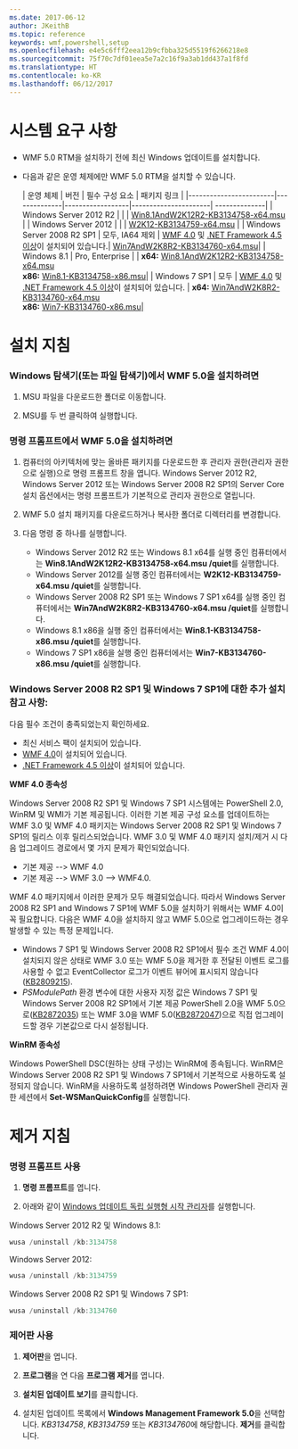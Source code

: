 ```yaml
---
ms.date: 2017-06-12
author: JKeithB
ms.topic: reference
keywords: wmf,powershell,setup
ms.openlocfilehash: e4e5c6fff2eea12b9cfbba325d5519f6266218e8
ms.sourcegitcommit: 75f70c7df01eea5e7a2c16f9a3ab1dd437a1f8fd
ms.translationtype: HT
ms.contentlocale: ko-KR
ms.lasthandoff: 06/12/2017
---
```

<a id="system-requirements" class="xliff"></a>
# 시스템 요구 사항

- WMF 5.0 RTM을 설치하기 전에 최신 Windows 업데이트를 설치합니다.
- 다음과 같은 운영 체제에만 WMF 5.0 RTM을 설치할 수 있습니다.

    | 운영 체제       | 버전         | 필수 구성 요소        |  패키지 링크 |
    |------------------------|--------------|------------------|----------------------| --------------|
    | Windows Server 2012 R2 |  |  | [Win8.1AndW2K12R2-KB3134758-x64.msu](http://go.microsoft.com/fwlink/?LinkId=717507) |
    | Windows Server 2012    |  |  | [W2K12-KB3134759-x64.msu](http://go.microsoft.com/fwlink/?LinkId=717506) |
    | Windows Server 2008 R2 SP1 | 모두, IA64 제외 | [WMF 4.0](http://www.microsoft.com/en-us/download/details.aspx?id=40855) 및 [.NET Framework 4.5 이상](https://msdn.microsoft.com/en-us/library/5a4x27ek.aspx)이 설치되어 있습니다.| [Win7AndW2K8R2-KB3134760-x64.msu](http://go.microsoft.com/fwlink/?LinkId=717504)|
    | Windows 8.1 | Pro, Enterprise | | **x64:**  [Win8.1AndW2K12R2-KB3134758-x64.msu](http://go.microsoft.com/fwlink/?LinkId=717507) </br> **x86:**  [Win8.1-KB3134758-x86.msu](http://go.microsoft.com/fwlink/?LinkID=717963)|
    | Windows 7 SP1 | 모두 | [WMF 4.0](http://www.microsoft.com/en-us/download/details.aspx?id=40855) 및 [.NET Framework 4.5 이상](https://msdn.microsoft.com/en-us/library/5a4x27ek.aspx)이 설치되어 있습니다. | **x64:**  [Win7AndW2K8R2-KB3134760-x64.msu](http://go.microsoft.com/fwlink/?LinkId=717504)  </br> **x86:**  [Win7-KB3134760-x86.msu](http://go.microsoft.com/fwlink/?LinkID=717962)|

<a id="installation-instructions" class="xliff"></a>
# 설치 지침

<a id="to-install-wmf-50-from-windows-explorer-or-file-explorer" class="xliff"></a>
### Windows 탐색기(또는 파일 탐색기)에서 WMF 5.0을 설치하려면

1. MSU 파일을 다운로드한 폴더로 이동합니다.

2. MSU를 두 번 클릭하여 실행합니다.

<a id="to-install-wmf-50-from-command-prompt" class="xliff"></a>
### 명령 프롬프트에서 WMF 5.0을 설치하려면

1. 컴퓨터의 아키텍처에 맞는 올바른 패키지를 다운로드한 후 관리자 권한(관리자 권한으로 실행)으로 명령 프롬프트 창을 엽니다. Windows Server 2012 R2, Windows Server 2012 또는 Windows Server 2008 R2 SP1의 Server Core 설치 옵션에서는 명령 프롬프트가 기본적으로 관리자 권한으로 열립니다.

2. WMF 5.0 설치 패키지를 다운로드하거나 복사한 폴더로 디렉터리를 변경합니다.

3. 다음 명령 중 하나를 실행합니다.
    - Windows Server 2012 R2 또는 Windows 8.1 x64를 실행 중인 컴퓨터에서는 **Win8.1AndW2K12R2-KB3134758-x64.msu /quiet**를 실행합니다.
    - Windows Server 2012를 실행 중인 컴퓨터에서는 **W2K12-KB3134759-x64.msu /quiet**를 실행합니다.
    - Windows Server 2008 R2 SP1 또는 Windows 7 SP1 x64를 실행 중인 컴퓨터에서는 **Win7AndW2K8R2-KB3134760-x64.msu /quiet**를 실행합니다.
    - Windows 8.1 x86을 실행 중인 컴퓨터에서는 **Win8.1-KB3134758-x86.msu /quiet**를 실행합니다.
    - Windows 7 SP1 x86을 실행 중인 컴퓨터에서는 **Win7-KB3134760-x86.msu /quiet**를 실행합니다.

<a id="additional-installation-notes-for-windows-server-2008-r2-sp1-and-windows-7-sp1" class="xliff"></a>
### Windows Server 2008 R2 SP1 및 Windows 7 SP1에 대한 추가 설치 참고 사항:

다음 필수 조건이 충족되었는지 확인하세요.
- 최신 서비스 팩이 설치되어 있습니다.
- [WMF 4.0](http://www.microsoft.com/en-us/download/details.aspx?id=40855)이 설치되어 있습니다.
- [.NET Framework 4.5 이상](https://msdn.microsoft.com/en-us/library/5a4x27ek.aspx)이 설치되어 있습니다.

**WMF 4.0 종속성**

Windows Server 2008 R2 SP1 및 Windows 7 SP1 시스템에는 PowerShell 2.0, WinRM 및 WMI가 기본 제공됩니다. 이러한 기본 제공 구성 요소를 업데이트하는 WMF 3.0 및 WMF 4.0 패키지는 Windows Server 2008 R2 SP1 및 Windows 7 SP1의 릴리스 이후 릴리스되었습니다. WMF 3.0 및 WMF 4.0 패키지 설치/제거 시 다음 업그레이드 경로에서 몇 가지 문제가 확인되었습니다.

- 기본 제공 --> WMF 4.0
- 기본 제공 --> WMF 3.0 --> WMF4.0. 

WMF 4.0 패키지에서 이러한 문제가 모두 해결되었습니다. 따라서 Windows Server 2008 R2 SP1 and Windows 7 SP1에 WMF 5.0을 설치하기 위해서는 WMF 4.0이 꼭 필요합니다. 다음은 WMF 4.0을 설치하지 않고 WMF 5.0으로 업그레이드하는 경우 발생할 수 있는 특정 문제입니다.

- Windows 7 SP1 및 Windows Server 2008 R2 SP1에서 필수 조건 WMF 4.0이 설치되지 않은 상태로 WMF 3.0 또는 WMF 5.0을 제거한 후 전달된 이벤트 로그를 사용할 수 없고 EventCollector 로그가 이벤트 뷰어에 표시되지 않습니다([KB2809215](https://support.microsoft.com/en-us/kb/2809215)).
- *PSModulePath* 환경 변수에 대한 사용자 지정 값은 Windows 7 SP1 및 Windows Server 2008 R2 SP1에서 기본 제공 PowerShell 2.0을 WMF 5.0으로([KB2872035](https://support.microsoft.com/en-us/kb/2872035)) 또는 WMF 3.0을  WMF 5.0([KB2872047](https://support.microsoft.com/en-us/kb/2872047))으로 직접 업그레이드할 경우 기본값으로 다시 설정됩니다.

**WinRM 종속성**

Windows PowerShell DSC(원하는 상태 구성)는 WinRM에 종속됩니다. WinRM은 Windows Server 2008 R2 SP1 및 Windows 7 SP1에서 기본적으로 사용하도록 설정되지 않습니다. WinRM을 사용하도록 설정하려면 Windows PowerShell 관리자 권한 세션에서 **Set-WSManQuickConfig**를 실행합니다.

<a id="uninstallation-instructions" class="xliff"></a>
# 제거 지침

<a id="using-command-prompt" class="xliff"></a>
### 명령 프롬프트 사용

1.  **명령 프롬프트**를 엽니다.

2.  아래와 같이 [Windows 업데이트 독립 실행형 시작 관리자](https://support.microsoft.com/en-us/kb/934307)를 실행합니다.

Windows Server 2012 R2 및 Windows 8.1:
```powershell
wusa /uninstall /kb:3134758
```
Windows Server 2012:
```powershell
wusa /uninstall /kb:3134759
```
Windows Server 2008 R2 SP1 및 Windows 7 SP1:
```powershell
wusa /uninstall /kb:3134760
```

<a id="using-control-panel" class="xliff"></a>
### 제어판 사용

1.  **제어판**을 엽니다.

2.  **프로그램**을 연 다음 **프로그램 제거**를 엽니다.

3.  **설치된 업데이트 보기**를 클릭합니다.

4.  설치된 업데이트 목록에서 **Windows Management Framework 5.0**을 선택합니다. *KB3134758*, *KB3134759* 또는 *KB3134760*에 해당합니다. **제거**를 클릭합니다.

